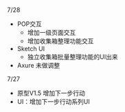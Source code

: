 7/28

- POP交互
  - 增加一级页面交互
  - 增加收集箱整理功能交互
- Sketch UI
  - 独立收集箱批量整理功能的UI出来
- Axure 未做调整



7/27

- 原型V1.5 增加下一步行动
- UI：增加下一步行动系列UI


